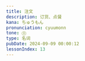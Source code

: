 ```yaml
---
title: 注文
description: 订货、点餐
kana: ちゅうもん
pronunciation: cyuumonn
tone: ⓪
type: 名词
pubDate: 2024-09-09 00:00:12
lessonIndex: 13
---
```

